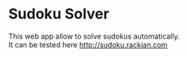 # Sudoku Solver
This web app allow to solve sudokus automatically.  
It can be tested here <a href="http://sudoku.rackian.com">http://sudoku.rackian.com</a>  